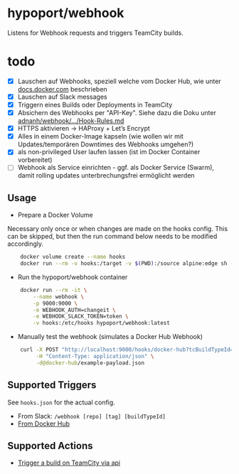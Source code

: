 # hypoport/webhook

Listens for Webhook requests and triggers TeamCity builds.

# todo

- [x] Lauschen auf Webhooks, speziell welche vom Docker Hub, wie unter [docs.docker.com](https://docs.docker.com/docker-hub/webhooks/) beschrieben
- [x] Lauschen auf Slack messages
- [x] Triggern eines Builds oder Deployments in TeamCity
- [x] Absichern des Webhooks per "API-Key". Siehe dazu die Doku unter [adnanh/webhook/.../Hook-Rules.md](https://github.com/adnanh/webhook/blob/master/docs/Hook-Rules.md)
- [x] HTTPS aktivieren -> HAProxy + Let’s Encrypt
- [x] Alles in einem Docker-Image kapseln (wie wollen wir mit Updates/temporären Downtimes des Webhooks umgehen?)
- [x] als non-privileged User laufen lassen (ist im Docker Container vorbereitet)
- [ ] Webhook als Service einrichten - ggf. als Docker Service (Swarm), damit rolling updates unterbrechungsfrei ermöglicht werden

## Usage

- Prepare a Docker Volume
 
Necessary only once or when changes are made on the hooks config.
This can be skipped, but then the run command below needs to be modified accordingly. 

```bash
    docker volume create --name hooks
    docker run --rm -v hooks:/target -v $(PWD):/source alpine:edge sh -c 'cp -a /source/* /target/'
```

- Run the hypoport/webhook container

```bash
    docker run --rm -it \
        --name webhook \
        -p 9000:9000 \
        -e WEBHOOK_AUTH=changeit \
        -e WEBHOOK_SLACK_TOKEN=token \
        -v hooks:/etc/hooks hypoport/webhook:latest
```

- Manually test the webhook (simulates a Docker Hub Webhook)

```bash
    curl -X POST "http://localhost:9000/hooks/docker-hub?tcBuildTypeId=pku_ExplorationDay_WebhookTest&auth=changeit" \
         -H "Content-Type: application/json" \
         -d@docker-hub/example-payload.json
```

## Supported Triggers

See `hooks.json` for the actual config.

- From Slack: `/webhook [repo] [tag] [buildTypeId]`
- [From Docker Hub](https://docs.docker.com/docker-hub/webhooks/)

## Supported Actions

- [Trigger a build on TeamCity via api](trigger-teamcity-build.md)

